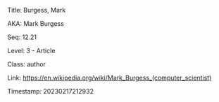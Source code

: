 Title:  Burgess, Mark

AKA:    Mark Burgess

Seq:    12.21

Level:  3 - Article

Class:  author

Link:   https://en.wikipedia.org/wiki/Mark_Burgess_(computer_scientist)

Timestamp: 20230217212932
